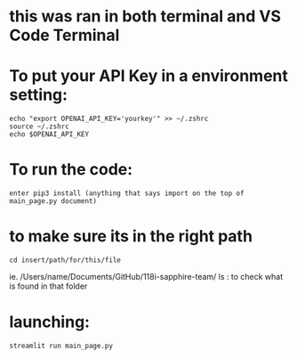 # this was ran in both terminal and VS Code Terminal

# To put your API Key in a environment setting:
    echo "export OPENAI_API_KEY='yourkey'" >> ~/.zshrc
    source ~/.zshrc
    echo $OPENAI_API_KEY

# To run the code: 
    enter pip3 install (anything that says import on the top of main_page.py document)

# to make sure its in the right path
    cd insert/path/for/this/file 
   ie. /Users/name/Documents/GitHub/118i-sapphire-team/
    ls : to check what is found in that folder 

# launching: 
    streamlit run main_page.py